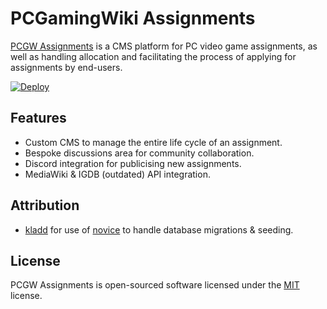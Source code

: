 # PCGamingWiki Assignments

[PCGW Assignments](https://assignments.pridit.co.uk) is a CMS platform for PC video game assignments, as well as handling allocation and facilitating the process of applying for assignments by end-users.

[![Deploy](https://www.herokucdn.com/deploy/button.svg)](https://heroku.com/deploy)

## Features
* Custom CMS to manage the entire life cycle of an assignment.
* Bespoke discussions area for community collaboration.
* Discord integration for publicising new assignments.
* MediaWiki & IGDB (outdated) API integration.

## Attribution
* [kladd](https://github.com/kladd) for use of [novice](https://github.com/kladd/slim-eloquent/blob/master/novice) to handle database migrations & seeding.

## License
PCGW Assignments is open-sourced software licensed under the [MIT](https://opensource.org/licenses/MIT) license.

